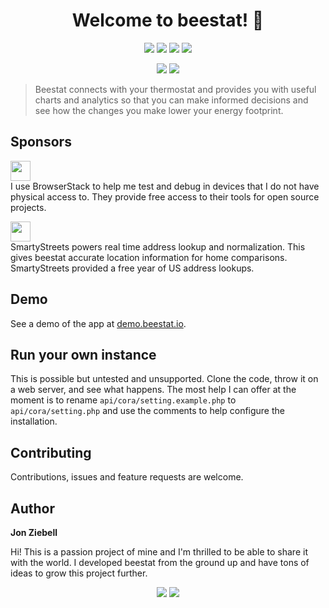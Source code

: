 <h1 align="center">Welcome to beestat! 👋</h1>
<p align="center">
  <a href="https://github.com/beestat/app/issues" target="_blank"><img src="https://img.shields.io/github/issues/beestat/app.svg" /></a>
  <a href="https://github.com/beestat/app/issues?q=is%3Aissue+is%3Aclosed" target="_blank"><img src="https://img.shields.io/github/issues-closed/beestat/app.svg" /></a>
  <a href="https://github.com/beestat/app/blob/master/LICENSE" target="_blank"><img src="https://img.shields.io/github/license/beestat/app.svg" /></a>
  <a href="https://github.com/beestat/app/commits/master" target="_blank"><img src="https://img.shields.io/github/last-commit/beestat/app.svg" /></a>
</p>

<p align="center">
  <a href="https://status.beestat.io" target="_blank"><img src="https://img.shields.io/uptimerobot/status/m782893860-419cc0327f06e1ed9af8cac6.svg" /></a>
  <a href="https://status.beestat.io" target="_blank"><img src="https://img.shields.io/uptimerobot/ratio/7/m782893860-419cc0327f06e1ed9af8cac6.svg" /></a>
</p>

> Beestat connects with your thermostat and provides you with useful charts and analytics so that you can make informed decisions and see how the changes you make lower your energy footprint.

## Sponsors

<a href="https://www.browserstack.com/" target="_blank"><img src="https://marker.io/vendor/img/logo/browserstack-logo.svg" height="32px"/></a><br/>
I use BrowserStack to help me test and debug in devices that I do not have physical access to. They provide free access to their tools for open source projects.

<a href="https://smartystreets.com/" target="_blank"><img src="https://d79i1fxsrar4t.cloudfront.net/assets/img/company/brand/smartystreets.b24876d8.png" height="32px"/></a><br/>
SmartyStreets powers real time address lookup and normalization. This gives beestat accurate location information for home comparisons. SmartyStreets provided a free year of US address lookups.


## Demo

See a demo of the app at <a href="https://demo.beestat.io" target="_blank">demo.beestat.io</a>.


## Run your own instance

This is possible but untested and unsupported. Clone the code, throw it on a web server, and see what happens. The most help I can offer at the moment is to rename `api/cora/setting.example.php` to `api/cora/setting.php` and use the comments to help configure the installation.


## Contributing

Contributions, issues and feature requests are welcome.


## Author

 **Jon Ziebell**

Hi! This is a passion project of mine and I'm thrilled to be able to share it with the world. I developed beestat from the ground up and have tons of ideas to grow this project further.


<p align="center">
  <a href="https://www.patreon.com/beestat" target="_blank"><img src="https://img.shields.io/badge/Support%20beestat-220+-lightgrey.svg?style=social&logo=patreon" /></a>
  <a href="https://reddit.com/r/beestat" target="_blank"><img src="https://img.shields.io/reddit/subreddit-subscribers/beestat.svg?style=social" /></a>
</p>
